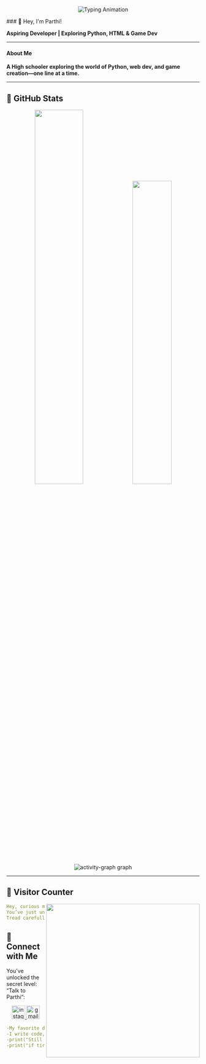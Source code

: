 <p align="center">
  <img src="https://readme-typing-svg.demolab.com?font=Fira+Code&weight=500&size=24&duration=2000&pause=500&color=C1DFFFA9&background=CEE0FF18&center=true&vCenter=true&width=500&lines=Hello+There!;I'm+Parthi;Welcome+to+my+Profile!!!;" alt="Typing Animation">
</p>
### 👋 Hey, I'm Parthi! 

**Aspiring Developer | Exploring Python, HTML & Game Dev**

---

<h4>About Me</h4>

**A High schooler exploring the world of Python, web dev, and game creation—one line at a time.**

---

## 🌟 **GitHub Stats**
<p align="center"><img width="50%" src="https://github-readme-stats.vercel.app/api?username=parthisinha&show_icons=true&count_private=true&theme=react&hide_border=true&bg_color=0D1117"/> <img width="45%"
src="https://github-readme-stats.vercel.app/api/top-langs/?username=parthisinha&show_icons=true&count_private=true&theme=react&hide_border=true&bg_color=0D1117&layout=compact"/>

</p>

<div align="center">
  <img src="https://github-readme-activity-graph.vercel.app/graph?username=parthisinha&bg_color=0d1117&color=ffffff&line=00ffee&point=ababab&area=true&hide_border=true" alt="activity-graph graph"  />
</div>

---

## 🧮 **Visitor Counter**
<a href="https://google.com"><img align="right" width=400 src="https://count.getloli.com/get/@parthisinha?theme=rule34"></a>

```yaml
Hey, curious mind!
You’ve just unlocked my digital playground.
Tread carefully — experiments are always running.
```

## 🤝 **Connect with Me**
You’ve unlocked the secret level: “Talk to Parthi”:

<div align="center">
  <a href="https://www.instagram.com/_akiya_a/" target="_blank">
    <img src="https://img.shields.io/static/v1?message=Instagram&logo=instagram&label=&color=000&logoColor=pink&labelColor=&style=for-the-badge" height="35" alt="instagram logo" />

  <a href="mailto:parthi2123@outlook.com" target="_blank">
    <img src="https://img.shields.io/static/v1?message=Gmail&logo=gmail&label=&color=000&logoColor=pink&labelColor=&style=for-the-badge" height="35" alt="gmail logo" />
  </a>
</div>

```yaml
-My favorite debugger? Curiosity.
-I write code, break it, fix it, and repeat
-print("Still learning, still building.")
-print("if tired- coffee()")
```

